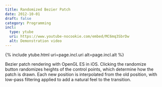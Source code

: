 ```yaml
---
title: Randomized Bezier Patch
date: 2012-10-01
draft: false
category: Programming
incl:
  type: ytube
  uri: https://www.youtube-nocookie.com/embed/MC6mq3SbrDw
  alt: Demonstration video
---
```


{%
    include ytube.html
    uri=page.incl.uri
    alt=page.incl.alt
%}

Bezier patch rendering with OpenGL ES in iOS. <!--more-->Clicking the randomize button randomizes heights of the control points, which determine how the patch is drawn. Each new position is interpolated from the old position, with low-pass filtering applied to add a natural feel to the transition.
